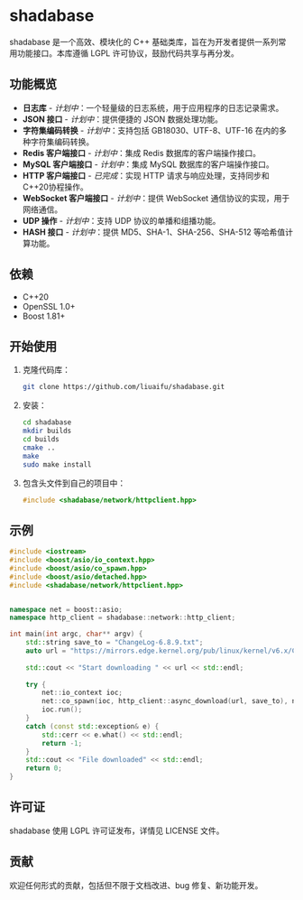 # shadabase

shadabase 是一个高效、模块化的 C++ 基础类库，旨在为开发者提供一系列常用功能接口。本库遵循 LGPL 许可协议，鼓励代码共享与再分发。

## 功能概览

- **日志库** - *计划中*：一个轻量级的日志系统，用于应用程序的日志记录需求。
- **JSON 接口** - *计划中*：提供便捷的 JSON 数据处理功能。
- **字符集编码转换** - *计划中*：支持包括 GB18030、UTF-8、UTF-16 在内的多种字符集编码转换。
- **Redis 客户端接口** - *计划中*：集成 Redis 数据库的客户端操作接口。
- **MySQL 客户端接口** - *计划中*：集成 MySQL 数据库的客户端操作接口。
- **HTTP 客户端接口** - *已完成*：实现 HTTP 请求与响应处理，支持同步和C++20协程操作。
- **WebSocket 客户端接口** - *计划中*：提供 WebSocket 通信协议的实现，用于网络通信。
- **UDP 操作** - *计划中*：支持 UDP 协议的单播和组播功能。
- **HASH 接口** - *计划中*：提供 MD5、SHA-1、SHA-256、SHA-512 等哈希值计算功能。

## 依赖

- C++20
- OpenSSL 1.0+
- Boost 1.81+

## 开始使用

1. 克隆代码库：
   ```bash
   git clone https://github.com/liuaifu/shadabase.git
   ```
2. 安装：
   ```bash
   cd shadabase
   mkdir builds
   cd builds
   cmake ..
   make
   sudo make install
   ```
2. 包含头文件到自己的项目中：
   ```c++
   #include <shadabase/network/httpclient.hpp>
   ```

## 示例

```c++
#include <iostream>
#include <boost/asio/io_context.hpp>
#include <boost/asio/co_spawn.hpp>
#include <boost/asio/detached.hpp>
#include <shadabase/network/httpclient.hpp>


namespace net = boost::asio;
namespace http_client = shadabase::network::http_client;

int main(int argc, char** argv) {
	std::string save_to = "ChangeLog-6.8.9.txt";
	auto url = "https://mirrors.edge.kernel.org/pub/linux/kernel/v6.x/ChangeLog-6.8.9";
	
	std::cout << "Start downloading " << url << std::endl;
	
	try {
		net::io_context ioc;
		net::co_spawn(ioc, http_client::async_download(url, save_to), net::detached);
		ioc.run();
	}
	catch (const std::exception& e) {
		std::cerr << e.what() << std::endl;
		return -1;
	}
	std::cout << "File downloaded" << std::endl;
	return 0;
}
```

## 许可证
shadabase 使用 LGPL 许可证发布，详情见 LICENSE 文件。

## 贡献
欢迎任何形式的贡献，包括但不限于文档改进、bug 修复、新功能开发。
